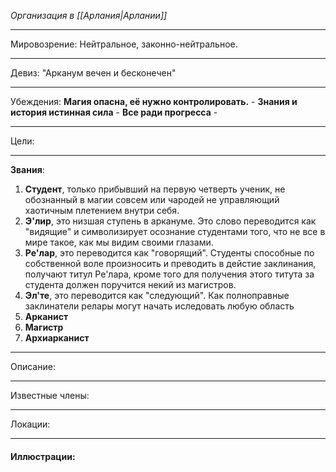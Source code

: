 *Организация в [[Арлания|Арлании]]*
__________
Мировозрение: Нейтральное, законно-нейтральное.
______
Девиз: "Арканум вечен и бесконечен"
_____
Убеждения:
	**Магия опасна, её нужно контролировать.** - 
	**Знания и история истинная сила** - 
	**Все ради прогресса** - 
________
Цели: 
_______
**Звания**: 
1. **Студент**, только прибывший на первую четверть ученик, не обознанный в магии совсем или чародей не управляющий хаотичным плетением внутри себя.
2. **Э'лир**, это низшая ступень в аркануме. Это слово переводится как "видящие" и символизирует осознание студентами того, что не все в мире такое, как мы видим своими глазами.
3. **Ре'лар**, это переводится как "говорящий". Студенты способные по собственной воле произносить и преводить в дейстие заклинания, получают титул Ре'лара, кроме того для получения этого титута за студента должен поручится некий из магистров.
4. **Эл'те**, это переводится как "следующий". Как полноправные заклинатели релары могут начать иследовать любую область 
5. **Арканист**
6. **Магистр**
7. **Архиарканист**
_______
Описание:
_______
Известные члены: 
_________
Локации:
__________
#### Иллюстрации:
